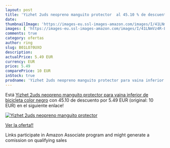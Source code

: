```yaml
---
layout: post
title: 'Yizhet 2uds neopreno manguito protector  al 45.10 % de descuento'
date: 
thumbnailImage: 'https://images-eu.ssl-images-amazon.com/images/I/41LNmVz4R-L._SL200_.jpg'
images: [ 'https://images-eu.ssl-images-amazon.com/images/I/41LNmVz4R-L._SL200_.jpg' ]
comments: true
category: ofertas
author: ring
slug: B01LO70UXO
description:
actualPrice: 5.49 EUR
currency: EUR
price: 5.49
comparePrice: 10 EUR
inStock: true
prodname: 'Yizhet 2uds neopreno manguito protector para vaina inferior de bicicleta  color negro'
---
```


Está [Yizhet 2uds neopreno manguito protector para vaina inferior de bicicleta  color negro](https://www.amazon.es/dp/B01LO70UXO/?tag=tolees-21) con 45.10 de descuento por 5.49 EUR (original: 10 EUR) en el siguiente enlace!

[![Yizhet 2uds neopreno manguito protector ](https://images-eu.ssl-images-amazon.com/images/I/41LNmVz4R-L._SL200_.jpg)](https://www.amazon.es/dp/B01LO70UXO/?tag=tolees-21)

[Ver la oferta!!](https://www.amazon.es/dp/B01LO70UXO/?tag=tolees-21)

Links participate in Amazon Associate program and might generate a comission on qualifying sales



